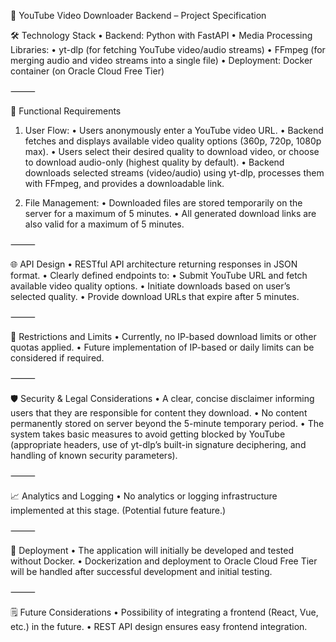🚀 YouTube Video Downloader Backend – Project Specification

🛠 Technology Stack
	•	Backend: Python with FastAPI
	•	Media Processing Libraries:
	•	yt-dlp (for fetching YouTube video/audio streams)
	•	FFmpeg (for merging audio and video streams into a single file)
	•	Deployment: Docker container (on Oracle Cloud Free Tier)

⸻

📌 Functional Requirements

1. User Flow:
	•	Users anonymously enter a YouTube video URL.
	•	Backend fetches and displays available video quality options (360p, 720p, 1080p max).
	•	Users select their desired quality to download video, or choose to download audio-only (highest quality by default).
	•	Backend downloads selected streams (video/audio) using yt-dlp, processes them with FFmpeg, and provides a downloadable link.

2. File Management:
	•	Downloaded files are stored temporarily on the server for a maximum of 5 minutes.
	•	All generated download links are also valid for a maximum of 5 minutes.

⸻

🌐 API Design
	•	RESTful API architecture returning responses in JSON format.
	•	Clearly defined endpoints to:
	•	Submit YouTube URL and fetch available video quality options.
	•	Initiate downloads based on user’s selected quality.
	•	Provide download URLs that expire after 5 minutes.

⸻

🚧 Restrictions and Limits
	•	Currently, no IP-based download limits or other quotas applied.
	•	Future implementation of IP-based or daily limits can be considered if required.

⸻

🛡 Security & Legal Considerations
	•	A clear, concise disclaimer informing users that they are responsible for content they download.
	•	No content permanently stored on server beyond the 5-minute temporary period.
	•	The system takes basic measures to avoid getting blocked by YouTube (appropriate headers, use of yt-dlp’s built-in signature deciphering, and handling of known security parameters).

⸻

📈 Analytics and Logging
	•	No analytics or logging infrastructure implemented at this stage. (Potential future feature.)

⸻

🐳 Deployment
	•	The application will initially be developed and tested without Docker.
	•	Dockerization and deployment to Oracle Cloud Free Tier will be handled after successful development and initial testing.

⸻

🗒 Future Considerations
	•	Possibility of integrating a frontend (React, Vue, etc.) in the future.
	•	REST API design ensures easy frontend integration.

